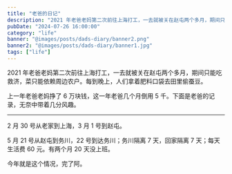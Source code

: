 ```yaml
---
title: "老爸的日记"
description: "2021 年老爸老妈第二次前往上海打工，一去就被关在赵屯两个多月，期间只能吃救济，菜只能依赖周边农户。每到晚上，人们拿着肥料口袋去田里偷蚕豆。"
pubDate: "2024-07-26 16:00:00"
category: "life"
banner: "@images/posts/dads-diary/banner2.png"
banner2: "@images/posts/dads-diary/banner1.jpg"
tags: ["life"]
---
```


2021 年老爸老妈第二次前往上海打工，一去就被关在赵屯两个多月，期间只能吃救济，菜只能依赖周边农户。每到晚上，人们拿着肥料口袋去田里偷蚕豆。

上一年老爸老妈挣了 6 万块钱，这一年老爸几个月倒用 5 千。下面是老爸的记录，无奈中带着几分风趣。

---

2 月 30 号从老家到上海，3 月 1 号到赵屯。

5 月 21 号从赵屯到务川，22 号到达务川；务川隔离 7 天，回家隔离 7 天；每天生活费 60 元。有两个月 20 天没上班。

今年就是这个情况，完了阿。
